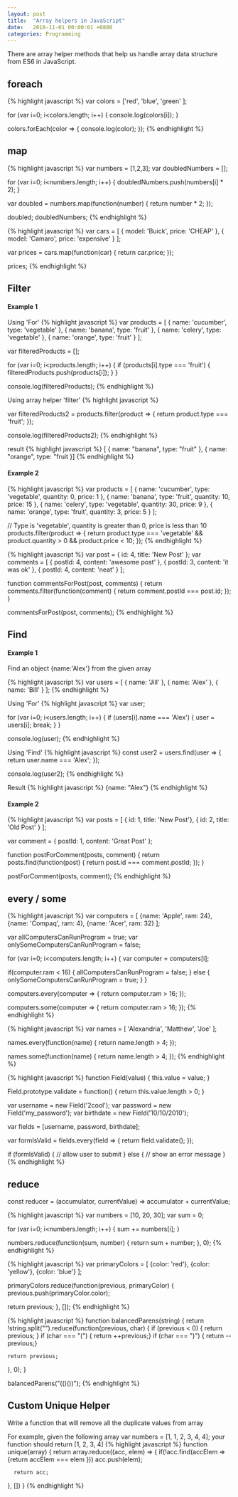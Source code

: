 ```yaml
---
layout: post
title:  "Array helpers in JavaScript"
date:   2018-11-01 00:00:01 +0800
categories: Programming
---
```



There are array helper methods that help us handle array data structure from ES6 in JavaScript.

## foreach

{% highlight javascript %}
var colors = ['red', 'blue', 'green' ];

for (var i=0; i<colors.length; i++) {
  console.log(colors[i]);
}

colors.forEach(color => {
  console.log(color);
});
{% endhighlight %}


## map
{% highlight javascript %}
var numbers = [1,2,3];
var doubledNumbers = [];

for (var i=0; i<numbers.length; i++) {
  doubledNumbers.push(numbers[i] * 2);
}

var doubled = numbers.map(function(number) {
  return number * 2;
});

doubled;
doubledNumbers;
{% endhighlight %}

{% highlight javascript %}
var cars = [
  { model: 'Buick', price: 'CHEAP' },
  { model: 'Camaro', price: 'expensive' }
];

var prices = cars.map(function(car) {
  return car.price;
});

prices;
{% endhighlight %}



## Filter

#### Example 1

Using 'For'
{% highlight javascript %}
var products = [
  { name: 'cucumber', type: 'vegetable' },
  { name: 'banana', type: 'fruit' },
  { name: 'celery', type: 'vegetable' },
  { name: 'orange', type: 'fruit' }
];

var filteredProducts = [];

for (var i=0; i<products.length; i++) {
  if (products[i].type === 'fruit') {
    filteredProducts.push(products[i]);
  }
}

console.log(filteredProducts);
{% endhighlight %}


Using array helper 'filter'
{% highlight javascript %}

var filteredProducts2 = products.filter(product => {
  return product.type === 'fruit';
});

console.log(filteredProducts2);
{% endhighlight %}


result
{% highlight javascript %}
[ { name: "banana", type: "fruit" }, { name: "orange", type: "fruit }]
{% endhighlight %}


#### Example 2


{% highlight javascript %}
var products = [
  { name: 'cucumber', type: 'vegetable', quantity: 0, price: 1 },
  { name: 'banana', type: 'fruit', quantity: 10, price: 15 },
  { name: 'celery', type: 'vegetable', quantity: 30, price: 9 },
  { name: 'orange', type: 'fruit', quantity: 3, price: 5 }
];

// Type is 'vegetable', quantity is greater than 0, price is less than 10
products.filter(product => {
  return product.type === 'vegetable'
  	&& product.quantity > 0
  	&& product.price < 10;
});
{% endhighlight %}



{% highlight javascript %}
var post = { id: 4, title: 'New Post' };
var comments = [
  { postId: 4, content: 'awesome post' },
  { postId: 3, content: 'it was ok' },
  { postId: 4, content: 'neat' }
];

function commentsForPost(post, comments) {
  return comments.filter(function(comment) {
    return comment.postId === post.id;
  });
}

commentsForPost(post, comments);
{% endhighlight %}



## Find
#### Example 1

Find an object {name:'Alex'} from the given array

{% highlight javascript %}
var users = [
  { name: 'Jill' },
  { name: 'Alex' },
  { name: 'Bill' }
];
{% endhighlight %}


Using 'For'
{% highlight javascript %}
var user;

for (var i=0; i<users.length; i++) {
  if (users[i].name === 'Alex') {
    user = users[i];
    break;
  }
}

console.log(user);
{% endhighlight %}

Using 'Find'
{% highlight javascript %}
const user2 = users.find(user => {
  return user.name === 'Alex';
});

console.log(user2);
{% endhighlight %}

Result
{% highlight javascript %}
{name: "Alex"}
{% endhighlight %}

#### Example 2


{% highlight javascript %}
var posts = [
  { id: 1, title: 'New Post'},
  { id: 2, title: 'Old Post' }
];

var comment = { postId: 1, content: 'Great Post' };

function postForComment(posts, comment) {
  return posts.find(function(post) {
    return post.id === comment.postId;
  });
}

postForComment(posts, comment);
{% endhighlight %}


## every / some

{% highlight javascript %}
var computers = [
  {name: 'Apple', ram: 24},
  {name: 'Compaq', ram: 4},
  {name: 'Acer', ram: 32}
];

var allComputersCanRunProgram = true;
var onlySomeComputersCanRunProgram = false;

for (var i=0; i<computers.length; i++) {
  var computer = computers[i];
  
  if(computer.ram < 16) {
    allComputersCanRunProgram = false;
  } else {
    onlySomeComputersCanRunProgram = true;
  }
}

computers.every(computer => {
  return computer.ram > 16;
});

computers.some(computer => {
  return computer.ram > 16;
});
{% endhighlight %}



{% highlight javascript %}
var names = [
  'Alexandria',
  'Matthew',
  'Joe'
];

names.every(function(name) {
  return name.length > 4;
});

names.some(function(name) {
  return name.length > 4;
});
{% endhighlight %}


{% highlight javascript %}
function Field(value) {
  this.value = value;
}

Field.prototype.validate = function() {
  return this.value.length > 0;
}

var username = new Field('2cool');
var password = new Field('my_password');
var birthdate = new Field('10/10/2010');

var fields = [username, password, birthdate];

var formIsValid = fields.every(field => {
  return field.validate();
});

if (formIsValid) {
  // allow user to submit
} else {
  // show an error message
}
{% endhighlight %}




## reduce
const reducer = (accumulator, currentValue) => accumulator + currentValue;

{% highlight javascript %}
var numbers = [10, 20, 30];
var sum = 0;

for (var i=0; i<numbers.length; i++) {
	sum += numbers[i];
}

numbers.reduce(function(sum, number) {
  return sum + number;
}, 0);
{% endhighlight %}

{% highlight javascript %}
var primaryColors = [
  {color: 'red'},
  {color: 'yellow'},
  {color: 'blue'}
];

primaryColors.reduce(function(previous, primaryColor) {
  previous.push(primaryColor.color);
  
  return previous;
}, []);
{% endhighlight %}

{% highlight javascript %}
function balancedParens(string) {
  return !string.split("").reduce(function(previous, char) {
    if (previous < 0) { return previous; }
    if (char === "(") { return ++previous;}
    if (char === ")") { return --previous;}
    
    return previous;
  }, 0);
}

balancedParens("(()())");
{% endhighlight %}


## Custom Unique Helper

Write a function that will remove all the duplicate values from array

For example, given the following array
var numbers = [1, 1, 2, 3, 4, 4];
your function should return
[1, 2, 3, 4]
{% highlight javascript %}
function unique(array) {
  return array.reduce((acc, elem) => {
      if(!acc.find(accElem => {return accElem === elem })) acc.push(elem);
      
      return acc;
  }, [])
}
{% endhighlight %}
